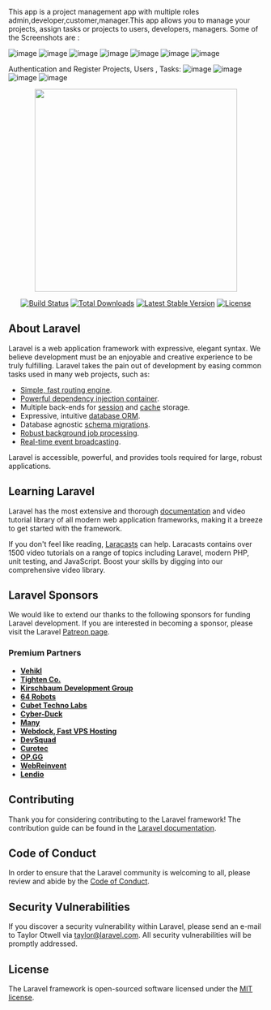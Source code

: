 This app is a project management app with multiple roles admin,developer,customer,manager.This app allows you to manage your projects, assign tasks or projects to users, developers, managers.
Some of the Screenshots are :

![image](https://user-images.githubusercontent.com/99995323/191899352-6cb6f095-bc4d-45a2-93ba-3bf607a69ab2.png)
![image](https://user-images.githubusercontent.com/99995323/191899380-987e563c-9d83-48b1-a42c-c77b6b7b0bac.png)
![image](https://user-images.githubusercontent.com/99995323/191899448-49fe7ce9-e81e-4a61-8528-df4010bd03f3.png)
![image](https://user-images.githubusercontent.com/99995323/191899484-b0a6f075-826b-4912-8337-0831dc9ca4ec.png)
![image](https://user-images.githubusercontent.com/99995323/191899510-06e4231c-e1c7-4608-9511-b058ab3ed735.png)
![image](https://user-images.githubusercontent.com/99995323/191899599-adc2bf6f-22b0-4510-b5b1-b56198150dc2.png)
![image](https://user-images.githubusercontent.com/99995323/191899696-2f83530a-5dd2-4854-870c-118867a86dab.png)

Authentication and Register Projects, Users , Tasks:
![image](https://user-images.githubusercontent.com/99995323/191899976-126ef4bd-ebed-44eb-8678-bebaeff122f7.png)
![image](https://user-images.githubusercontent.com/99995323/191900079-0b1bf857-ad2a-480a-a68b-1649c415c729.png)![image](https://user-images.githubusercontent.com/99995323/191899888-54d5fb2b-1700-4d50-b42b-56e8a919bd59.png)
![image](https://user-images.githubusercontent.com/99995323/191899910-7a47aff7-43b1-4d62-9a2c-dd3e18adfaef.png)













<p align="center"><a href="https://laravel.com" target="_blank"><img src="https://raw.githubusercontent.com/laravel/art/master/logo-lockup/5%20SVG/2%20CMYK/1%20Full%20Color/laravel-logolockup-cmyk-red.svg" width="400"></a></p>

<p align="center">
<a href="https://travis-ci.org/laravel/framework"><img src="https://travis-ci.org/laravel/framework.svg" alt="Build Status"></a>
<a href="https://packagist.org/packages/laravel/framework"><img src="https://img.shields.io/packagist/dt/laravel/framework" alt="Total Downloads"></a>
<a href="https://packagist.org/packages/laravel/framework"><img src="https://img.shields.io/packagist/v/laravel/framework" alt="Latest Stable Version"></a>
<a href="https://packagist.org/packages/laravel/framework"><img src="https://img.shields.io/packagist/l/laravel/framework" alt="License"></a>
</p>

## About Laravel

Laravel is a web application framework with expressive, elegant syntax. We believe development must be an enjoyable and creative experience to be truly fulfilling. Laravel takes the pain out of development by easing common tasks used in many web projects, such as:

- [Simple, fast routing engine](https://laravel.com/docs/routing).
- [Powerful dependency injection container](https://laravel.com/docs/container).
- Multiple back-ends for [session](https://laravel.com/docs/session) and [cache](https://laravel.com/docs/cache) storage.
- Expressive, intuitive [database ORM](https://laravel.com/docs/eloquent).
- Database agnostic [schema migrations](https://laravel.com/docs/migrations).
- [Robust background job processing](https://laravel.com/docs/queues).
- [Real-time event broadcasting](https://laravel.com/docs/broadcasting).

Laravel is accessible, powerful, and provides tools required for large, robust applications.

## Learning Laravel

Laravel has the most extensive and thorough [documentation](https://laravel.com/docs) and video tutorial library of all modern web application frameworks, making it a breeze to get started with the framework.

If you don't feel like reading, [Laracasts](https://laracasts.com) can help. Laracasts contains over 1500 video tutorials on a range of topics including Laravel, modern PHP, unit testing, and JavaScript. Boost your skills by digging into our comprehensive video library.

## Laravel Sponsors

We would like to extend our thanks to the following sponsors for funding Laravel development. If you are interested in becoming a sponsor, please visit the Laravel [Patreon page](https://patreon.com/taylorotwell).

### Premium Partners

- **[Vehikl](https://vehikl.com/)**
- **[Tighten Co.](https://tighten.co)**
- **[Kirschbaum Development Group](https://kirschbaumdevelopment.com)**
- **[64 Robots](https://64robots.com)**
- **[Cubet Techno Labs](https://cubettech.com)**
- **[Cyber-Duck](https://cyber-duck.co.uk)**
- **[Many](https://www.many.co.uk)**
- **[Webdock, Fast VPS Hosting](https://www.webdock.io/en)**
- **[DevSquad](https://devsquad.com)**
- **[Curotec](https://www.curotec.com/services/technologies/laravel/)**
- **[OP.GG](https://op.gg)**
- **[WebReinvent](https://webreinvent.com/?utm_source=laravel&utm_medium=github&utm_campaign=patreon-sponsors)**
- **[Lendio](https://lendio.com)**

## Contributing

Thank you for considering contributing to the Laravel framework! The contribution guide can be found in the [Laravel documentation](https://laravel.com/docs/contributions).

## Code of Conduct

In order to ensure that the Laravel community is welcoming to all, please review and abide by the [Code of Conduct](https://laravel.com/docs/contributions#code-of-conduct).

## Security Vulnerabilities

If you discover a security vulnerability within Laravel, please send an e-mail to Taylor Otwell via [taylor@laravel.com](mailto:taylor@laravel.com). All security vulnerabilities will be promptly addressed.

## License

The Laravel framework is open-sourced software licensed under the [MIT license](https://opensource.org/licenses/MIT).
